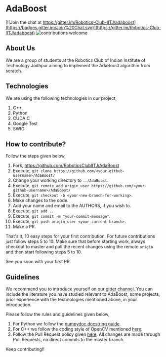 AdaBoost
========

[![Join the chat at https://gitter.im/Robotics-Club-IITJ/adaboost](https://badges.gitter.im/Join%20Chat.svg)](https://gitter.im/Robotics-Club-IITJ/adaboost) ![contributions welcome](https://img.shields.io/badge/contributions-welcome-brightgreen.svg?style=flat)

About Us
--------

We are a group of students at the Robotics Club of Indian Institute of Technology Jodhpur
aiming to implement the AdaBoost algorithm from scratch.

Technologies
------------

We are using the following technologies in our project,

1. C++
2. Python
3. CUDA C
4. Google Test
5. SWIG

How to contribute?
------------------

Follow the steps given below,

1. Fork, https://github.com/RoboticsClubIITJ/AdaBoost
2. Execute, `git clone https://github.com/<your-github-username>/AdaBoost/`
3. Change your working directory to `../AdaBoost`.
4. Execute, `git remote add origin_user https://github.com/<your-github-username>/AdaBoost/`
5. Execute, `git checkout -b <your-new-branch-for-working>`.
6. Make changes to the code.
7. Add your name and email to the AUTHORS, if you wish to.
8. Execute, `git add .`.
9. Execute, `git commit -m "your-commit-message"`.
10. Execute, `git push origin_user <your-current-branch>`.
11. Make a PR.

That's it, 10 easy steps for your first contribution. For future contributions just follow steps 5 to 10. Make sure that before starting work, always checkout to master and pull the recent changes using the remote `origin` and then start following steps 5 to 10.

See you soon with your first PR.

Guidelines
----------

We recommend you to introduce yourself on our [gitter channel](https://gitter.im/Robotics-Club-IITJ/adaboost). You can include the literature you have studied relevant to AdaBoost, some projects, prior experience with the technologies mentioned above, in your introduction.

Please follow the rules and guidelines given below,

1. For Python we follow the [numpydoc docstring guide](https://numpydoc.readthedocs.io/en/latest/format.html).
2. For C++ we follow the coding style of OpenCV mentioned [here](https://github.com/opencv/opencv/wiki/Coding_Style_Guide).
3. Follow the Pull Request policy given [here](https://github.com/RoboticsClubIITJ/AdaBoost/wiki/Pull-Request-Policy). All changes are made through Pull Requests, no direct commits to the master branch.

Keep contributing!!
